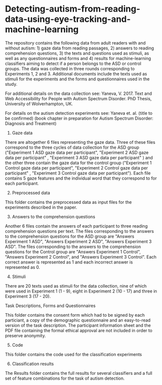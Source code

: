 # Detecting-autism-from-reading-data-using-eye-tracking-and-machine-learning

The repository contains the following data from adult readers with and without autism: 1) gaze data from reading passages, 2) answers to reading comprehension questions, 3) the texts and questions used as stimuli, as well as any questionnaires and forms and 4) results for machine-learning classifiers aiming to detect if a person belongs to the ASD or control groups. The data was collected in three rounds corresponding to Experiments 1, 2 and 3. Additional documents include the texts used as stimuli for the experiments and the forms and questionnaires used in the study. 

For additional details on the data collection see: Yaneva, V. 2017. Text and Web Accessibility for People with Autism Spectrum Disorder. PhD Thesis, University of Wolverhampton, UK.

For details on the autism detection experiments see: Yaneva et. al. (title to be confirmed) (book chapter in preparation for Autism Spectrum Disorder: Diagnosis and Treatment)

1) Gaze data

There are altogether 6 files representing the gaze data. Three of these files correspond to the three cycles of data collection for the ASD group ("Experiment 1 ASD gaze data per participant", "Experiment 2 ASD gaze data per participant" , "Experiment 3 ASD gaze data per participant" ) and the other three contain the gaze data for the control group ("Experiment 1 Control gaze data per participant", "Experiment 2 Control gaze data per participant" , "Experiment 3 Control gaze data per participant"). Each file contains 5 gaze features and the individual word that they correspond to for each participant.

2) Preprocessed data

This folder contains the preprocessed data as input files for the experiments described in the paper.

3) Answers to the comprehension questions

Another 6 files contain the answers of each participant to three reading comprehension questions per text. The files corresponding to the answers to the comprehension questions for the ASD group are "Answers Experiment 1 ASD", "Answers Experiment 2 ASD", "Answers Experiment 3 ASD". The files corresponding to the answers to the comprehension questions for the Control group are "Answers Experiment 1 Control", "Answers Experiment 2 Control", and "Answers Experiment 3 Control". Each correct answer is represented as 1 and each incorrect answer is represented as 0.

4) Stimuli

There are 20 texts used as stimuli for the data collection, nine of which were used in Experiment 1 (1 - 9), eight in Experiment 2 (10 - 17) and three in Experiment 3 (17 - 20).

Task Descriptions, Forms and Questionnaires

This folder contains the consent form which had to be signed by each particiant, a copy of the demographic questionnaire and an easy-to-read version of the task description. The participant information sheet and the PDF file containing the formal ethical approval are not included in order to preserve anonymity.

5) Code

This folder contains the code used for the classification experiments

6) Classification results

The Results folder contains the full results for several classifiers and a full set of feature combinations for the task of autism detection.
